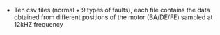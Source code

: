 * Ten csv files (normal + 9 types of faults), each file contains the data obtained from different positions of the motor (BA/DE/FE) sampled at 12kHZ frequency
